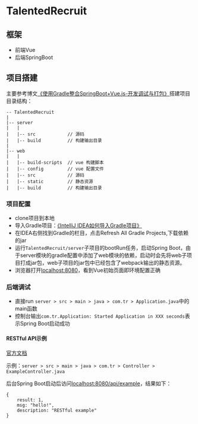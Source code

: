 # TalentedRecruit

## 框架
* 前端Vue
* 后端SpringBoot

## 项目搭建
主要参考博文[《使用Gradle整合SpringBoot+Vue.js-开发调试与打包》](https://segmentfault.com/a/1190000008968295#articleHeader4)搭建项目
目录结构：

    -- TalentedRecruit
    |
    |-- server
    |   |
    |   |-- src            // 源码
    |   |-- build          // 构建输出目录
    |
    |-- web
    |   |
    |   |-- build-scripts  // vue 构建脚本
    |   |-- config         // vue 配置文件
    |   |-- src            // 源码
    |   |-- static         // 静态资源
    |   |-- build          // 构建输出目录

### 项目配置
* clone项目到本地
* 导入Gradle项目：[《IntelliJ IDEA如何导入Gradle项目》](http://blog.csdn.net/wangdong5678999/article/details/70255451)
* 在IDEA右侧找到Gradle的栏目，点击Refresh All Gradle Projects,下载依赖的jar
* 运行```TalentedRecruit/server```子项目的bootRun任务，启动Spring Boot，由于server模块的gradle配置中添加了web模块的依赖，启动时会先将web子项目打成jar包，web子项目的jar包中已经包含了webpack输出的静态资源。
* 浏览器打开[localhost:8080](localhost:8080)，看到Vue初始页面即环境配置正确

### 后端调试
* 直接run ```server > src > main > java > com.tr > Application.java```中的main函数
* 控制台输出```com.tr.Application: Started Application in XXX seconds```表示Spring Boot启动成功

#### RESTful API示例
[官方文档](https://spring.io/guides/gs/rest-service/)

示例：```server > src > main > java > com.tr > Controller > ExampleController.java```

后台Spring Boot启动后访问[localhost:8080/api/example](localhost:8080/api/example)，结果如下：

    {
        result: 1,
        msg: "hello!",
        description: "RESTful example"
    }
